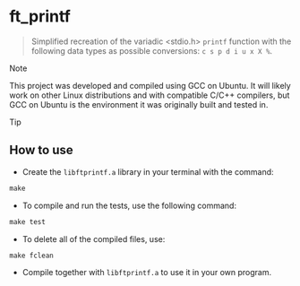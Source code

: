 # ft_printf

> Simplified recreation of the variadic <stdio.h> `printf` function with the following data types as possible conversions: `c s p d i u x X %`.

> [!NOTE]
> This project was developed and compiled using GCC on Ubuntu. It will likely work on other Linux distributions and with compatible C/C++ compilers, but GCC on Ubuntu is the environment it was originally built and tested in.

> [!TIP]
> ## How to use
 - Create the `libftprintf.a` library in your terminal with the command:
 ``` Makefile
 make
 ```
 - To compile and run the tests, use the following command:
 ``` Makefile
 make test
 ```
 - To delete all of the compiled files, use:
 ``` Makefile
 make fclean
 ```
 - Compile together with `libftprintf.a` to use it in your own program.
